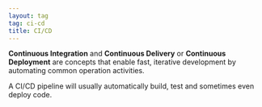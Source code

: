 ```yaml
---
layout: tag
tag: ci-cd
title: CI/CD
---
```


**Continuous Integration** and **Continuous Delivery** or **Continuous Deployment** are concepts that enable fast, iterative development by automating common operation activities.

A CI/CD pipeline will usually automatically build, test and sometimes even deploy code.